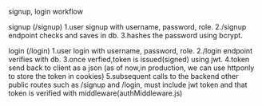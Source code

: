 signup, login workflow

signup (/signup)
    1.user signup with username, password, role.
    2./signup endpoint checks and saves in db.
    3.hashes the password using bcrypt.

login (/login)
    1.user login with username, password, role.
    2./login endpoint verifies with db.
    3.once verfied,token is issued(signed) using jwt.
    4.token send back to client as a json (as of now,in production, we can use httponly to store the token in cookies)
    5.subsequent calls to the backend other public routes such as /signup and /login, must include jwt token and that token is verified with middleware(authMiddleware.js)